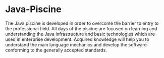 # Java-Piscine
The Java piscine is developed in order to overcome the barrier to entry to the professional field. All days of the piscine are focused on learning and understanding the Java infrastructure and basic technologies which are used in enterprise development. Acquired knowledge will help you to understand the main language mechanics and develop the software conforming to the generally accepted standards.
